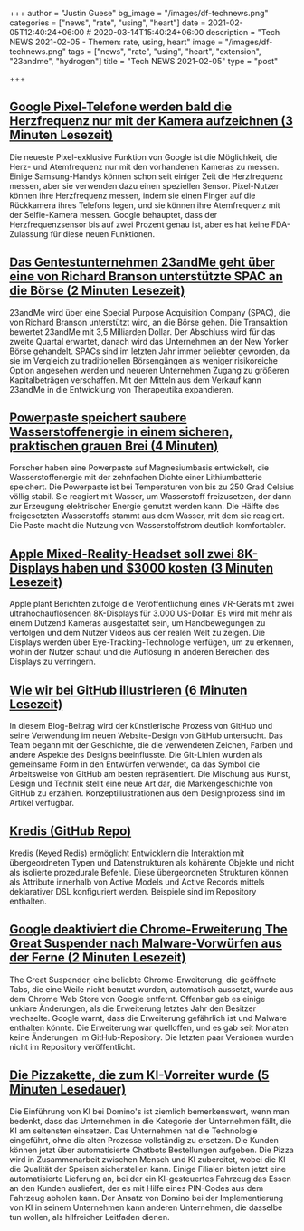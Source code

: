 +++
author = "Justin Guese"
bg_image = "/images/df-technews.png"
categories = ["news", "rate", "using", "heart"]
date = 2021-02-05T12:40:24+06:00 # 2020-03-14T15:40:24+06:00
description = "Tech NEWS 2021-02-05 - Themen: rate, using, heart"
image = "/images/df-technews.png"
tags = ["news", "rate", "using", "heart", "extension", "23andme", "hydrogen"]
title = "Tech NEWS 2021-02-05"
type = "post"

+++

## [Google Pixel-Telefone werden bald die Herzfrequenz nur mit der Kamera aufzeichnen (3 Minuten Lesezeit)](https://arstechnica.com/gadgets/2021/02/google-pixel-phones-will-soon-track-heart-rate-using-only-the-camera/)

 Die neueste Pixel-exklusive Funktion von Google ist die Möglichkeit, die Herz- und Atemfrequenz nur mit den vorhandenen Kameras zu messen. Einige Samsung-Handys können schon seit einiger Zeit die Herzfrequenz messen, aber sie verwenden dazu einen speziellen Sensor. Pixel-Nutzer können ihre Herzfrequenz messen, indem sie einen Finger auf die Rückkamera ihres Telefons legen, und sie können ihre Atemfrequenz mit der Selfie-Kamera messen. Google behauptet, dass der Herzfrequenzsensor bis auf zwei Prozent genau ist, aber es hat keine FDA-Zulassung für diese neuen Funktionen.

## [Das Gentestunternehmen 23andMe geht über eine von Richard Branson unterstützte SPAC an die Börse (2 Minuten Lesezeit)](https://www.theverge.com/2021/2/4/22266661/genetic-health-23andme-public-spac-richard-branson)

 23andMe wird über eine Special Purpose Acquisition Company (SPAC), die von Richard Branson unterstützt wird, an die Börse gehen. Die Transaktion bewertet 23andMe mit 3,5 Milliarden Dollar. Der Abschluss wird für das zweite Quartal erwartet, danach wird das Unternehmen an der New Yorker Börse gehandelt. SPACs sind im letzten Jahr immer beliebter geworden, da sie im Vergleich zu traditionellen Börsengängen als weniger risikoreiche Option angesehen werden und neueren Unternehmen Zugang zu größeren Kapitalbeträgen verschaffen. Mit den Mitteln aus dem Verkauf kann 23andMe in die Entwicklung von Therapeutika expandieren.

## [Powerpaste speichert saubere Wasserstoffenergie in einem sicheren, praktischen grauen Brei (4 Minuten)](https://newatlas.com/energy/powerpaste-hydrogen-fuel-paste/)

 Forscher haben eine Powerpaste auf Magnesiumbasis entwickelt, die Wasserstoffenergie mit der zehnfachen Dichte einer Lithiumbatterie speichert. Die Powerpaste ist bei Temperaturen von bis zu 250 Grad Celsius völlig stabil. Sie reagiert mit Wasser, um Wasserstoff freizusetzen, der dann zur Erzeugung elektrischer Energie genutzt werden kann. Die Hälfte des freigesetzten Wasserstoffs stammt aus dem Wasser, mit dem sie reagiert. Die Paste macht die Nutzung von Wasserstoffstrom deutlich komfortabler.

## [Apple Mixed-Reality-Headset soll zwei 8K-Displays haben und $3000 kosten (3 Minuten Lesezeit)](https://9to5mac.com/2021/02/04/apple-mixed-reality-headset/)

 Apple plant Berichten zufolge die Veröffentlichung eines VR-Geräts mit zwei ultrahochauflösenden 8K-Displays für 3.000 US-Dollar. Es wird mit mehr als einem Dutzend Kameras ausgestattet sein, um Handbewegungen zu verfolgen und dem Nutzer Videos aus der realen Welt zu zeigen. Die Displays werden über Eye-Tracking-Technologie verfügen, um zu erkennen, wohin der Nutzer schaut und die Auflösung in anderen Bereichen des Displays zu verringern.

## [Wie wir bei GitHub illustrieren (6 Minuten Lesezeit)](https://github.blog/2021-02-04-how-we-illustrate-at-github/)

 In diesem Blog-Beitrag wird der künstlerische Prozess von GitHub und seine Verwendung im neuen Website-Design von GitHub untersucht. Das Team begann mit der Geschichte, die die verwendeten Zeichen, Farben und andere Aspekte des Designs beeinflusste. Die Git-Linien wurden als gemeinsame Form in den Entwürfen verwendet, da das Symbol die Arbeitsweise von GitHub am besten repräsentiert. Die Mischung aus Kunst, Design und Technik stellt eine neue Art dar, die Markengeschichte von GitHub zu erzählen. Konzeptillustrationen aus dem Designprozess sind im Artikel verfügbar.

## [Kredis (GitHub Repo)](https://github.com/rails/kredis)

 Kredis (Keyed Redis) ermöglicht Entwicklern die Interaktion mit übergeordneten Typen und Datenstrukturen als kohärente Objekte und nicht als isolierte prozedurale Befehle. Diese übergeordneten Strukturen können als Attribute innerhalb von Active Models und Active Records mittels deklarativer DSL konfiguriert werden. Beispiele sind im Repository enthalten.

## [Google deaktiviert die Chrome-Erweiterung The Great Suspender nach Malware-Vorwürfen aus der Ferne (2 Minuten Lesezeit)](https://www.androidpolice.com/2021/02/04/google-remotely-disables-the-great-suspender-chrome-extension-after-malware-accusations/)

 The Great Suspender, eine beliebte Chrome-Erweiterung, die geöffnete Tabs, die eine Weile nicht benutzt wurden, automatisch aussetzt, wurde aus dem Chrome Web Store von Google entfernt. Offenbar gab es einige unklare Änderungen, als die Erweiterung letztes Jahr den Besitzer wechselte. Google warnt, dass die Erweiterung gefährlich ist und Malware enthalten könnte. Die Erweiterung war quelloffen, und es gab seit Monaten keine Änderungen im GitHub-Repository. Die letzten paar Versionen wurden nicht im Repository veröffentlicht.

## [Die Pizzakette, die zum KI-Vorreiter wurde (5 Minuten Lesedauer)](https://towardsdatascience.com/the-pizza-chain-that-became-an-ai-front-runner-a0e297320cf6)

 Die Einführung von KI bei Domino's ist ziemlich bemerkenswert, wenn man bedenkt, dass das Unternehmen in die Kategorie der Unternehmen fällt, die KI am seltensten einsetzen. Das Unternehmen hat die Technologie eingeführt, ohne die alten Prozesse vollständig zu ersetzen. Die Kunden können jetzt über automatisierte Chatbots Bestellungen aufgeben. Die Pizza wird in Zusammenarbeit zwischen Mensch und KI zubereitet, wobei die KI die Qualität der Speisen sicherstellen kann. Einige Filialen bieten jetzt eine automatisierte Lieferung an, bei der ein KI-gesteuertes Fahrzeug das Essen an den Kunden ausliefert, der es mit Hilfe eines PIN-Codes aus dem Fahrzeug abholen kann. Der Ansatz von Domino bei der Implementierung von KI in seinem Unternehmen kann anderen Unternehmen, die dasselbe tun wollen, als hilfreicher Leitfaden dienen.


